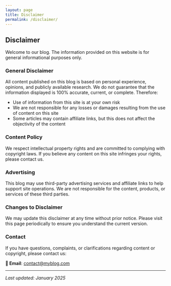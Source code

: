 ```yaml
---
layout: page
title: Disclaimer
permalink: /disclaimer/
---
```


## Disclaimer

Welcome to our blog. The information provided on this website is for general informational purposes only.

### General Disclaimer

All content published on this blog is based on personal experience, opinions, and publicly available research. We do not guarantee that the information displayed is 100% accurate, current, or complete. Therefore:

- Use of information from this site is at your own risk
- We are not responsible for any losses or damages resulting from the use of content on this site
- Some articles may contain affiliate links, but this does not affect the objectivity of the content

### Content Policy

We respect intellectual property rights and are committed to complying with copyright laws. If you believe any content on this site infringes your rights, please contact us.

### Advertising

This blog may use third-party advertising services and affiliate links to help support site operations. We are not responsible for the content, products, or services of these third parties.

### Changes to Disclaimer

We may update this disclaimer at any time without prior notice. Please visit this page periodically to ensure you understand the current version.

### Contact

If you have questions, complaints, or clarifications regarding content or copyright, please contact us:

**📩 Email**: contact@myblog.com

---

*Last updated: January 2025*